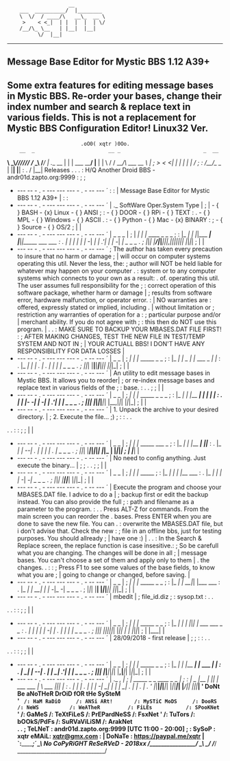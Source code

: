 
                        __           
        ___  __________/  |________  
        \  \/  / ____/\   __\_  __ \ 
         >    < <_|  | |  |  |  | \/ 
        /__/\_ \__   | |__|  |__|    
              \/  |__|               
------------------------------------------------
  Message Base Editor for Mystic BBS 1.12 A39+
------------------------------------------------
  Some extra features for editing message bases
in Mystic BBS. Re-order your bases, change their
index number and search & replace text in
various fields. This is not a replacement for
Mystic BBS Configuration Editor!   Linux32 Ver.
------------------------------------------------
                            .oO0( xqtr )0Oo.
        __  _                        __ _                           _  __
  ______\ \_\\_______________________\///__________________________//_/ /______
  \___\                                                                   /___/
   | .__                                 __                                  |
   | |                   ___  __________/  |________                         |
   |                     \  \/  / ____/\   __\_  __ \                        |
   ;                      >    < <_|  | |  |  |  | \/                        ;
   :                     /__/\_ \__   | |__|  |__|                           :
   .                           \/  |__|      Releases                        .
   .                                                                         .
   :           H/Q Another Droid BBS - andr01d.zapto.org:9999                :
   ;                                                                         ;
   + --- --  -   .     -        ---    ---    ---        -     .    - -- --- ´
   :                                                                         :
   | Message Base Editor for Mystic BBS 1.12 A39+                            |
   :                                                                         :
   + --- --  -   .     -        ---    ---    ---        -     .    - -- --- ´
   | ._          SoftWare         Oper.System      Type                      |
   ; |           - { } BASH       - {x} Linux      - { } ANSI                ;
   :             - { } DOOR       - { } RPi        - { } TEXT                :
   .             - { } MPL        - { } Windows    - { } ASCII               .
   :             - { } Python     - { } Mac        - {x} BINARY              :
   ;             - { } Source     - { } OS/2                                 ;
   |                                                                         |
   + --- --  -   .     -        ---    ---    ---        -     .    - -- --- ´
   |  _     _ _                                                              |
   ; |    _| | |_    ____  _         _     _                                 ;
   :     |_     _|  |    \|_|___ ___| |___|_|_____ ___ ___                   :
   .     |_     _|  |  |  | |_ -|  _| | .'| |     | -_|  _|   _ _ _          .
   ;       |_|_|    |____/|_|___|___|_|__,|_|_|_|_|___|_|    |_|_|_|         ;
   |                                                                         |
   + --- --  -   .     -        ---    ---    ---        -     .    - -- --- ´
   ; The author has taken every precaution to insure that no harm or damage  ;
   | will occur on computer systems operating this util.  Never the less, the:
   ; author will NOT be held liable for whatever may happen on your computer .
   : system or to any computer systems which connects to your own as a result:
   . of. operating this util.  The user assumes full responsibility for the  ;
   : correct operation of this software package, whether harm or damage      |
   ; results from software error, hardware malfunction, or operator error.   :
   | NO warranties are : offered, expressly stated or implied, including     .
   | without limitation or ; restriction any warranties of operation for a   :
   ; particular purpose and/or | merchant ability.  If you do not agree with ;
   : this then do NOT use this program.                                      |
   .                                                                         .
   : MAKE SURE TO BACKUP YOUR MBASES.DAT FILE FIRST!                         :
   ; AFTER MAKING CHANGES, TEST THE NEW FILE IN TEST/TEMP SYSTEM AND NOT IN  ;
   | YOUR ACTUALL BBS! I DON'T HAVE ANY RESPONSIBILITY FOR DATA LOSSES       |
   + --- --  -   .     -        ---    ---    ---        -     .    - -- --- ´
   |        _ _                                                              |
   ;      _| | |_    _____ _           _                                     ;
   :     |_     _|  |  _  | |_ ___ _ _| |_                                   :
   .     |_     _|  |     | . | . | | |  _|   _ _ _                          .
   ;       |_|_|    |__|__|___|___|___|_|    |_|_|_|                         ;
   |                                                                         |
   + --- --  -   .     -        ---    ---    ---        -     .    - -- --- ´
   | An utility to edit message bases in Mystic BBS. It allows you to reorder|
   ; or re-index message bases and replace text in various fields of the     ;
   : base.                                                                   :
   .                                                                         .
   ;                                                                         ;
   |                                                                         |
   + --- --  -   .     -        ---    ---    ---        -     .    - -- --- ´
   |        _ _                                                              |
   ;      _| | |_    _____         _       _ _                               ;
   :     |_     _|  |     |___ ___| |_ ___| | |                              :
   .     |_     _|  |-   -|   |_ -|  _| .'| | |   _ _ _                      .
   ;       |_|_|    |_____|_|_|___|_| |__,|_|_|  |_|_|_|                     ;
   |                                                                         |
   + --- --  -   .     -        ---    ---    ---        -     .    - -- --- ´
   | 1. Unpack the archive to your desired directory.                        |
   ; 2. Execute the file... ;)                                               ;
   :                                                                         :
   .                                                                         .

   .                                                                         .
   :                                                                         :
   ;                                                                         ;
   |                                                                         |
   + --- --  -   .     -        ---    ---    ---        -     .    - -- --- ´
   |        _ _                                                              |
   ;      _| | |_    _____         ___ _                                     ;
   :     |_     _|  |     |___ ___|  _|_|___                                 :
   .     |_     _|  |   --| . |   |  _| | . |   _ _ _                        .
   ;       |_|_|    |_____|___|_|_|_| |_|_  |  |_|_|_|                       ;
   |                                    |___|                                |
   + --- --  -   .     -        ---    ---    ---        -     .    - -- --- ´
   | No need to config anything. Just execute the binary...                  |
   ;                                                                         ;
   .                                                                         .
   ;                                                                         ;
   |                                                                         |
   + --- --  -   .     -        ---    ---    ---        -     .    - -- --- ´
   |        _ _                                                              |
   ;      _| | |_    _____                                                   ;
   :     |_     _|  |  |  |___ ___                                           :
   .     |_     _|  |  |  |_ -| -_|   _ _ _                                  .
   ;       |_|_|    |_____|___|___|  |_|_|_|                                 ;
   |                                                                         |
   + --- --  -   .     -        ---    ---    ---        -     .    - -- --- ´
   | Execute the program and choose your MBASES.DAT file. I advice to do a   |
   ; backup first or edit the backup instead. You can also provide the full  ;
   : path and filename as a parameter to the program.                        :
   .                                                                         .
     Press ALT-Z for commands. From the main screen you can reorder the 
   . bases. Press ENTER when you are done to save the new file. You can      .
   : overwrite the MBASES.DAT file, but i don't advise that. Check the new   :
   ; file in an offline bbs, just for testing purposes. You should allready  ;
   | have one :)                                                             |
   .                                                                         .
   : In the Search & Replace screen, the replace function is case insesitive.:
   ; So be carefull what you are changing. The changes will be done in all   ;
   | message bases. You can't choose a set of them and apply only to them    |
   . the changes.                                                            .
   :                                                                         :
   ; Press F1 to see some values of the base fields, to know what you are    ;
   | going to change or changed, before saving.                              |
   + --- --  -   .     -        ---    ---    ---        -     .    - -- --- ´
   |        _ _                                                              |
   ;      _| | |_    _____ _ _                                               ;
   :     |_     _|  |   __|_| |___ ___                                       :
   .     |_     _|  |   __| | | -_|_ -|   _ _ _                              .
   ;       |_|_|    |__|  |_|_|___|___|  |_|_|_|                             ;
   |                                                                         |
   + --- --  -   .     -        ---    ---    ---        -     .    - -- --- ´
   | mbedit                                                                  |
   ; file_id.diz                                                             ;
   : sysop.txt                                                               :
   .                                                                         .

   .                                                                         .
   :                                                                         :
   ;                                                                         ;
   |                                                                         |
   + --- --  -   .     -        ---    ---    ---        -     .    - -- --- ´
   |        _ _                                                              |
   ;      _| | |_    _____ _     _                                           ;
   :     |_     _|  |  |  |_|___| |_ ___ ___ _ _                             :
   .     |_     _|  |     | |_ -|  _| . |  _| | |   _ _ _                    .
   ;       |_|_|    |__|__|_|___|_| |___|_| |_  |  |_|_|_|                   ;
   |                                        |___|                            |
   + --- --  -   .     -        ---    ---    ---        -     .    - -- --- ´
   | 28/09/2018 - first release                                              |
   ;                                                                         ;
   :                                                                         :
   .                                                                         .

   .                                                                         .
   :                                                                         :
   ;                                                                         ;
   |                                                                         |
   + --- --  -   .     -        ---    ---    ---        -     .    - -- --- ´
   |        _ _                                                              |
   ;      _| | |_    _____         _           _                             ;
   :     |_     _|  |     |___ ___| |_ ___ ___| |_                           :
   .     |_     _|  |   --| . |   |  _| .'|  _|  _|   _ _ _                  .
   ;       |_|_|    |_____|___|_|_|_| |__,|___|_|    |_|_|_|                 ;
   |                                                                         |
   + --- --  -   .     -        ---    ---    ---        -     .    - -- --- ´
   | ._                                                                   _, |
   ; |        _____         _   _              ____          _   _         | ;
   :         |  _  |___ ___| |_| |_ ___ ___   |    \ ___ ___|_|_| |          :
   .         |     |   | . |  _|   | -_|  _|  |  |  |  _| . | | . |          .
   '         |__|__|_|_|___|_| |_|_|___|_|    |____/|_| |___|_|___|          '
                     DoNt Be aNoTHeR DrOiD fOR tHe SySteM                     
                                                                             '
   `  /: HaM RaDiO     /: ANSi ARt!       /: MySTiC MoDS     /: DooRS         
      /: NeWS          /: WeATheR         /: FiLEs           /: SPooKNet     `
   '  /: GaMeS         /: TeXtFiLeS       /: PrEPardNeSS     /: FsxNet       '
      /: TuTors        /: bOOkS/PdFs      /: SuRVaViLiSM     /: ArakNet       
   .                                                                         .
   ;          TeLNeT : andr01d.zapto.org:9999 [UTC 11:00 - 20:00]            ;
   :          SySoP  : xqtr                   eMAiL: xqtr@gmx.com            :
   |          DoNaTe : https://paypal.me/xqtr                                |
   `:_______________________________________________________________________;´
     \________________\  No CoPyRiGHT ReSeRVeD - 2018xx    /________________/
        \___\    \______________________________________________/   /___/
                        \________________________________/

